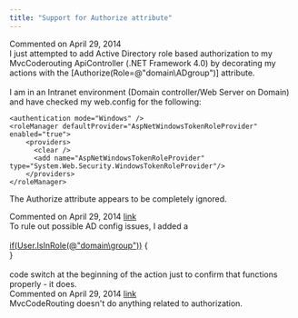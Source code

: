 ```yaml
---
title: "Support for Authorize attribute"
---
```

<div id="post1239548" class="discussion-comment op">
   <div class="discussion-header">Commented on 
      <time datetime="2014-04-29T14:26:08.433-07:00" title="2014-04-29T14:26:08.433-07:00">April 29, 2014</time>
   </div>
   <div class="discussion-message">I just attempted to add Active Directory role based authorization to my MvcCoderouting ApiController (.NET Framework 4.0) by decorating my actions with the [Authorize(Role=@&quot;domain\ADgroup&quot;)] attribute.<br />
<br />
I am in an Intranet environment (Domain controller/Web Server on Domain) and have checked my web.config for the following: <br />
<pre><code>&lt;authentication mode=&quot;Windows&quot; /&gt;
&lt;roleManager defaultProvider=&quot;AspNetWindowsTokenRoleProvider&quot; enabled=&quot;true&quot;&gt;
    &lt;providers&gt;
      &lt;clear /&gt;
      &lt;add name=&quot;AspNetWindowsTokenRoleProvider&quot; type=&quot;System.Web.Security.WindowsTokenRoleProvider&quot;/&gt;
    &lt;/providers&gt;
&lt;/roleManager&gt;</code></pre>

The Authorize attribute appears to be completely ignored. <br />
</div>
</div>
<div id="post1239551" class="discussion-comment">
   <div class="discussion-header">Commented on 
      <time datetime="2014-04-29T14:40:26.313-07:00" title="2014-04-29T14:40:26.313-07:00">April 29, 2014</time> <a href="#post1239551" class="post-link">link</a></div>
   <div class="discussion-message">To rule out possible AD config issues, I added a <br />
<br />
<a href="mailto:if(User.IsInRole(@&quot;domain\group&quot;))" rel="nofollow">if(User.IsInRole(@"domain\group"))</a> {<br />
}<br />
<br />
code switch at the beginning of the action just to confirm that functions properly - it does.<br />
</div>
</div>
<div id="post1239575" class="discussion-comment">
   <div class="discussion-header">Commented on 
      <time datetime="2014-04-29T16:29:28.687-07:00" title="2014-04-29T16:29:28.687-07:00">April 29, 2014</time> <a href="#post1239575" class="post-link">link</a></div>
   <div class="discussion-message">MvcCodeRouting doesn't do anything related to authorization.<br />
</div>
</div>
